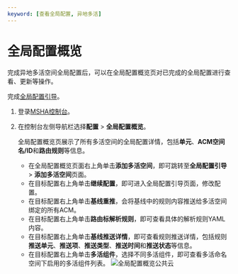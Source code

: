 ```yaml
---
keyword: [查看全局配置, 异地多活]
---
```


# 全局配置概览

完成异地多活空间全局配置后，可以在全局配置概览页对已完成的全局配置进行查看、更新等操作。

完成[全局配置引导](/cn.zh-CN/多活容灾/用户指南/异地多活配置/全局配置引导.md)。

1.  登录[MSHA控制台](https://msha.console.aliyun.com)。

2.  在控制台左侧导航栏选择**配置** \> **全局配置概览**。

    全局配置概览页展示了所有多活空间的全局配置详情，包括**单元**、**ACM空间名/ID**和**路由规则**等信息。

    -   在全局配置概览页面右上角单击**添加多活空间**，即可跳转至**全局配置引导** \> **添加多活空间**页面。
    -   在目标配置右上角单击**继续配置**，即可进入全局配置引导页面，修改配置。
    -   在目标配置右上角单击**基线重推**，会将基线中的规则内容推送给多活空间绑定的所有ACM。
    -   在目标配置右上角单击**路由标解析规则**，即可查看具体的解析规则YAML内容。
    -   在目标配置右上角单击**基线推送详情**，即可查看规则推送详情，包括规则**推送单元**、**推送项**、**推送类型**、**推送时间**和**推送状态**等信息。
    -   在目标配置右上角单击**多活组件**，选择不同多活组件，即可查看多活命名空间下启用的多活组件列表。
    ![全局配置概览公共云](https://static-aliyun-doc.oss-cn-hangzhou.aliyuncs.com/assets/img/zh-CN/9417911061/p169230.png)


